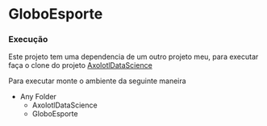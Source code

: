 # GloboEsporte

### Execução

Este projeto tem uma dependencia de um outro projeto meu, para executar faça o clone do 
projeto [AxolotlDataScience](https://github.com/FilipeSantiago/AxolotlDataScience)

Para executar monte o ambiente da seguinte maneira

+ Any Folder
  + AxolotlDataScience
  + GloboEsporte
